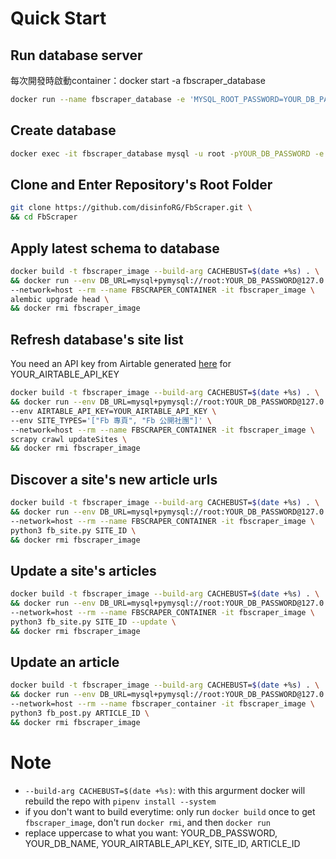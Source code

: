 # Quick Start
## Run database server
每次開發時啟動container：docker start -a fbscraper_database
```sh
docker run --name fbscraper_database -e 'MYSQL_ROOT_PASSWORD=YOUR_DB_PASSWORD' -p 3306:3306 -p 33060:33060 -d mysql:5.7.29
```

## Create database
```sh
docker exec -it fbscraper_database mysql -u root -pYOUR_DB_PASSWORD -e 'CREATE DATABASE YOUR_DB_NAME CHARACTER SET utf8mb4 COLLATE utf8mb4_unicode_ci;'
```

## Clone and Enter Repository's Root Folder
```sh
git clone https://github.com/disinfoRG/FbScraper.git \
&& cd FbScraper
```

## Apply latest schema to database
```sh
docker build -t fbscraper_image --build-arg CACHEBUST=$(date +%s) . \
&& docker run --env DB_URL=mysql+pymysql://root:YOUR_DB_PASSWORD@127.0.0.1:3306/YOUR_DB_NAME \
--network=host --rm --name FBSCRAPER_CONTAINER -it fbscraper_image \
alembic upgrade head \
&& docker rmi fbscraper_image
```

## Refresh database's site list
You need an API key from Airtable generated [here](https://airtable.com/account) for YOUR_AIRTABLE_API_KEY
```sh
docker build -t fbscraper_image --build-arg CACHEBUST=$(date +%s) . \
&& docker run --env DB_URL=mysql+pymysql://root:YOUR_DB_PASSWORD@127.0.0.1:3306/YOUR_DB_NAME \
--env AIRTABLE_API_KEY=YOUR_AIRTABLE_API_KEY \
--env SITE_TYPES='["Fb 專頁", "Fb 公開社團"]' \
--network=host --rm --name FBSCRAPER_CONTAINER -it fbscraper_image \
scrapy crawl updateSites \
&& docker rmi fbscraper_image
```

## Discover a site's new article urls
```sh
docker build -t fbscraper_image --build-arg CACHEBUST=$(date +%s) . \
&& docker run --env DB_URL=mysql+pymysql://root:YOUR_DB_PASSWORD@127.0.0.1:3306/YOUR_DB_NAME \
--network=host --rm --name FBSCRAPER_CONTAINER -it fbscraper_image \
python3 fb_site.py SITE_ID \
&& docker rmi fbscraper_image
```

## Update a site's articles
```sh
docker build -t fbscraper_image --build-arg CACHEBUST=$(date +%s) . \
&& docker run --env DB_URL=mysql+pymysql://root:YOUR_DB_PASSWORD@127.0.0.1:3306/YOUR_DB_NAME \
--network=host --rm --name FBSCRAPER_CONTAINER -it fbscraper_image \
python3 fb_site.py SITE_ID --update \
&& docker rmi fbscraper_image
```

## Update an article
```sh
docker build -t fbscraper_image --build-arg CACHEBUST=$(date +%s) . \
&& docker run --env DB_URL=mysql+pymysql://root:YOUR_DB_PASSWORD@127.0.0.1:3306/YOUR_DB_NAME \
--network=host --rm --name fbscraper_container -it fbscraper_image \
python3 fb_post.py ARTICLE_ID \
&& docker rmi fbscraper_image
```

# Note
- `--build-arg CACHEBUST=$(date +%s)`: with this argurment docker will rebuild the repo with `pipenv install --system`
- if you don't want to build everytime: only run `docker build` once to get `fbscraper_image`, don't run `docker rmi`, and then `docker run`
- replace uppercase to what you want: YOUR_DB_PASSWORD, YOUR_DB_NAME, YOUR_AIRTABLE_API_KEY, SITE_ID, ARTICLE_ID